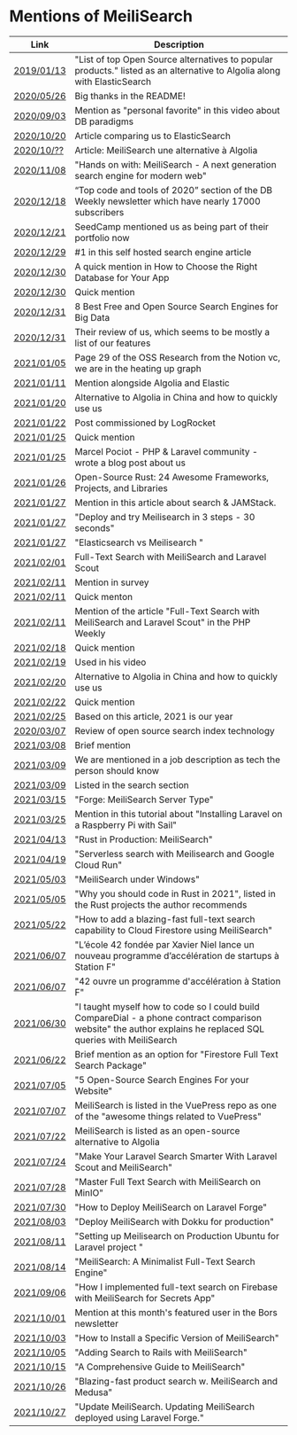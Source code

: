 # Mentions of MeiliSearch

|Link  |  Description|
|--|--|
[2019/01/13](https://github.com/spacejam/sled) |"List of top Open Source alternatives to popular products." listed as an alternative to Algolia along with ElasticSearch|
[2020/05/26](https://dev.to/fayaz/top-open-source-alternatives-to-popular-products-stop-paying-16jn) |Big thanks in the README!|
[2020/09/03](https://www.youtube.com/watch?v=W2Z7fbCLSTw&t=45s) | Mention as "personal favorite" in this video about DB paradigms|
[2020/10/20](https://spinscale.de/posts/2020-10-20-search-engines-and-libraries-overview.html)| Article comparing us to ElasticSearch||
[2020/10/??](https://www.weblogin.fr/blog/120-meilisearch-une-alternative-a-algolia) |Article: MeiliSearch une alternative à Algolia|
[2020/11/08](https://codefibershq.com/blog/hands-on-meilisearch-a-next-generation-search-engine-for-modern-web) | "Hands on with: MeiliSearch - A next generation search engine for modern web"|
[2020/12/18](https://dbweekly.com/issues/335) |“Top code and tools of 2020” section of the DB Weekly newsletter which have nearly 17000 subscribers|
[2020/12/21](https://seedcamp.com/seedcamp-2020-year-in-review/) |SeedCamp mentioned us as being part of their portfolio now|
[2020/12/29](https://geekflare.com/self-hosted-search-engine-software/ )|#1 in this self hosted search engine article|
[2020/12/30](https://medium.com/better-programming/how-to-choose-the-right-database-for-your-app-c9b29ae0b8ae) |A quick mention in How to Choose the Right Database for Your App|
[2020/12/30](https://betterprogramming.pub/how-to-choose-the-right-database-for-your-app-c9b29ae0b8ae) |Quick mention|
[2020/12/31](https://www.linuxlinks.com/searchengines/) |8 Best Free and Open Source Search Engines for Big Data|
[2020/12/31](https://www.linuxlinks.com/meilisearch-fast-open-source-search-engine/) |Their review of us, which seems to be mostly a list of our features|
[2021/01/05](https://notion.vc/wp-content/uploads/2021/01/2020_11_22_Open-source_Notion_EXT.pdf) |Page 29 of the OSS Research from the Notion vc, we are in the heating up graph|
[2021/01/11](https://blog.min.io/object_storage_for_kyc/) |Mention alongside Algolia and Elastic|
[2021/01/20](https://www.21cloudbox.com/blog/solutions/algolia-alternatives-in-china.html) |Alternative to Algolia in China and how to quickly use us|
[2021/01/22](https://blog.logrocket.com/meilisearch-a-definitive-guide/) |Post commissioned by LogRocket|
[2021/01/25](https://jolicode.com/blog/elasticsearch-the-right-way-in-symfony) |Quick mention|
[2021/01/25](https://pociot.dev/35-blazing-fast-search-with-meilisearch-and-laravel-forge) |Marcel Pociot - PHP & Laravel community -  wrote a blog post about us|
[2021/01/26](https://serokell.io/blog/open-source-rust) |Open-Source Rust: 24 Awesome Frameworks, Projects, and Libraries|
[2021/01/27](https://bejamas.io/blog/jamstack-search/) |Mention in this article about search & JAMStack.|
[2021/01/27](https://dev.to/rphilogene/deploy-and-try-meilisearch-in-3-steps-30-seconds-lg7) |"Deploy and try Meilisearch in 3 steps - 30 seconds"|
[2021/01/27](https://dev.to/adithyasrinivasan/elasticsearch-vs-meilisearch-3235) |"Elasticsearch vs Meilisearch "|
[2021/02/01](https://tighten.co/blog/full-text-search-with-meilisearch-and-scout/) |Full-Text Search with MeiliSearch and Laravel Scout|
[2021/02/11](https://twitter.com/DataCouncilAI/status/1359905254205247491) |Mention in survey|
[2021/02/11](https://searchcloudcomputing.techtarget.com/opinion/The-Elasticsearch-sideshow-and-why-Algolia-is-the-better-bet) |Quick menton|
[2021/02/11](https://mailchi.mp/32fd8a616b7a/phpweekly-april-27th-1596876)| Mention of the article "Full-Text Search with MeiliSearch and Laravel Scout" in the PHP Weekly|
[2021/02/18](https://medium.com/at-the-front-line/developers-d%C3%A9veloppeurs-desarrolladors-35c2839df960) |Quick mention|
[2021/02/19](https://www.youtube.com/watch?v=z0hx99BByYw) |Used in his video|
[2021/02/20](https://www.21cloudbox.com/blog/solutions/algolia-alternatives-in-china.html) |Alternative to Algolia in China and how to quickly use us|
[2021/02/22](https://blog.hyper63.com/contributing-to-hyper63-part-1/) |Quick mention|
[2021/02/25](https://sifted.eu/articles/european-saas-startups-2021/) |Based on this article, 2021 is our year|
[2020/03/07](https://lincolnwebs.com/2021/03/07/search-products/) | Review of open source search index technology|
[2021/03/08](https://openeveryone.substack.com/p/open-product-recipe )|Brief mention|
[2021/03/09](https://tr.indeed.com/viewjob?t=Devops+Engineer&c=Talentra&l=%C4%B0stanbul&jk=f52ed9be958cc088&rtk=1f0cr8cagstbh800&from=rss) |We are mentioned in a job description as tech the person should know|
[2021/03/09](https://headlesscommerce.org/categories/search) |Listed in the search section|
[2021/03/15](https://blog.laravel.com/forge-meilisearch-server-type) | "Forge: MeiliSearch Server Type"
[2021/03/25](https://dev.to/raspberrytyler/installing-laravel-sail-on-a-raspberry-pi-4hck) | Mention in this tutorial about "Installing Laravel on a Raspberry Pi with Sail"
[2021/04/13](https://serokell.io/blog/rust-in-production-meilisearch) | "Rust in Production: MeiliSearch"
[2021/04/19](https://blog.simonireilly.com/posts/serverless-search) | "Serverless search with Meilisearch and Google Cloud Run"
[2021/05/03](http://www.skrejci.com/2021/05/meilisearch-under-windows/) | "MeiliSearch under Windows"
[2021/05/05](https://www.heapstack.sh/why-you-should-code-in-rust-in-2021) | "Why you should code in Rust in 2021", listed in the Rust projects the author recommends
[2021/05/22](https://hashnode.com/post/how-to-add-a-blazing-fast-full-text-search-capability-to-cloud-firestore-using-meilisearch-introduction-15-ckoz64twc07ppdss1hk3mfeh6) | "How to add a blazing-fast full-text search capability to Cloud Firestore using MeiliSearch"
[2021/06/07](https://www.universfreebox.com/article/488519/lecole-42-fondee-par-xavier-niel-lance-un-nouveau-programme-dacceleration-de-startups-a-station-f) | "L’école 42 fondée par Xavier Niel lance un nouveau programme d’accélération de startups à Station F"
[2021/06/07](https://www.lemondeinformatique.fr/actualites/lire-42-ouvre-un-programme-d-acceleration-a-station-f-83181.html) | "42 ouvre un programme d'accélération à Station F"
[2021/06/30](https://dev.to/adrianvincent/i-taught-myself-how-to-code-so-i-could-build-comparedial-a-phone-contract-comparison-website-13me) | "I taught myself how to code so I could build CompareDial - a phone contract comparison website" the author explains he replaced SQL queries with MeiliSearch
[2021/06/22](https://dev.to/jdgamble555/firestore-full-text-search-package-1ea7) | Brief mention as an option for "Firestore Full Text Search Package"
[2021/07/05](https://vishnuch.tech/5-open-source-search-engines-for-your-website) | "5 Open-Source Search Engines For your Website"
[2021/07/07](https://github.com/vuepress/awesome-vuepress) | MeiliSearch is listed in the VuePress repo as one of the "awesome things related to VuePress"
[2021/07/22](https://www.btw.so/open-source-alternatives/meilisearch) | MeiliSearch is listed as an open-source alternative to Algolia |
[2021/07/24](https://postsrc.com/posts/make-your-laravel-search-smarter-with-laravel-scout-and-meilisearch) | "Make Your Laravel Search Smarter With Laravel Scout and MeiliSearch"|
[2021/07/28](https://blog.min.io/master-full-text-search-with-meilisearch-on-minio/) | "Master Full Text Search with MeiliSearch on MinIO" |
[2021/07/30](https://postsrc.com/posts/how-to-deploy-meilisearch-on-laravel-forge) | "How to Deploy MeiliSearch on Laravel Forge" |
[2021/08/03](https://okhlopkov.com/deploy-meilisearch-with-dokku-for-production/) | "Deploy MeiliSearch with Dokku for production" |
[2021/08/11](https://postsrc.com/posts/setting-up-meilisearch-on-production-ubuntu-for-laravel-project) | "Setting up Meilisearch on Production Ubuntu for Laravel project " |
[2021/08/14](https://tech.marksblogg.com/meilisearch-full-text-search.html) | "MeiliSearch: A Minimalist Full-Text Search Engine" |
[2021/09/06](https://medium.com/@stevapps256/how-i-implemented-full-text-search-on-firebase-with-meilisearch-for-secrets-app-6b853484c999) | "How I implemented full-text search on Firebase with MeiliSearch for Secrets App" |
[2021/10/01](https://bors.tech/newsletter/2021/10/01/tmib-57/) | Mention at this month's featured user in the Bors newsletter |
[2021/10/03](https://medium.com/@biarosenbaum/how-to-install-a-specific-version-of-meilisearch-2552bee8c351) | "How to Install a Specific Version of MeiliSearch" |
[2021/10/05](https://blog.cloud66.com/adding-search-to-rails-with-meilisearch/) | "Adding Search to Rails with MeiliSearch" |
[2021/10/15](https://www.atatus.com/blog/a-comprehensive-guide-to-meilisearch/) | "A Comprehensive Guide to MeiliSearch" |
[2021/10/26](https://www.medusa-commerce.com/post/meilisearch-and-medusa) | "Blazing-fast product search w. MeiliSearch and Medusa" |
[2021/10/27](https://abstractentropy.com/updating-meilisearch/) | "Update MeiliSearch. Updating MeiliSearch deployed using Laravel Forge." | 
